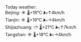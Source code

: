Today weather:  
Beijing: ☀️   🌡️+18°C 🌬️↑4km/h  
Tianjin: ☀️   🌡️+19°C 🌬️→4km/h  
Shijiazhuang: ⛅️  🌡️+21°C 🌬️↑7km/h  
Tangshan: ☀️   🌡️+18°C 🌬️→4km/h  
